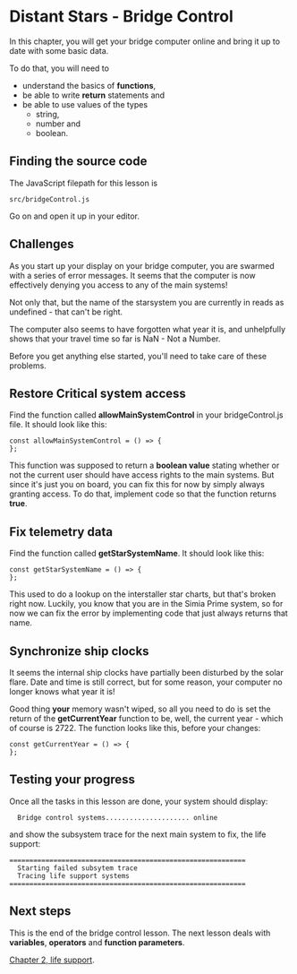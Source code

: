 # Distant Stars - Bridge Control
In this chapter, you will get your bridge computer online and bring it up to date with some basic
data.

To do that, you will need to
* understand the basics of **functions**,
* be able to write **return** statements and
* be able to use values of the types 
  * string,
  * number and
  * boolean.

## Finding the source code
The JavaScript filepath for this lesson is 
```
src/bridgeControl.js
```
Go on and open it up in your editor.

## Challenges
As you start up your display on your bridge computer, you are swarmed with a series of error
messages. It seems that the computer is now effectively denying you access to any of the main
systems!

Not only that, but the name of the starsystem you are currently in reads as undefined - 
that can't be right.

The computer also seems to have forgotten what year it is, and unhelpfully shows that your 
travel time so far is NaN - Not a Number.

Before you get anything else started, you'll need to take care of these problems.

## Restore Critical system access
Find the function called **allowMainSystemControl** in your bridgeControl.js file. It should look
like this:
```
const allowMainSystemControl = () => {
};

```

This function was supposed to return a **boolean value** stating whether or not the current user
should have access rights to the main systems. But since it's just you on board, you can fix
this for now by simply always granting access. To do that, implement code so that the function
returns **true**.

## Fix telemetry data
Find the function called **getStarSystemName**. It should look like this:
```
const getStarSystemName = () => {
};
```

This used to do a lookup on the interstaller star charts, but that's broken right now. Luckily, you
know that you are in the Simia Prime system, so for now we can fix the error by implementing code
that just always returns that name.

## Synchronize ship clocks
It seems the internal ship clocks have partially been disturbed by the solar flare. Date and time
is still correct, but for some reason, your computer no longer knows what year it is!

Good thing **your** memory wasn't wiped, so all you need to do is set the return of the 
**getCurrentYear** function to be, well, the current year - which of course is 2722. The function
looks like this, before your changes:
```
const getCurrentYear = () => {
};
```

## Testing your progress
Once all the tasks in this lesson are done, your system should display:
```
  Bridge control systems..................... online
```
and show the subsystem trace for the next main system to fix, the life support:
```
===========================================================
  Starting failed subsytem trace
  Tracing life support systems
===========================================================
```

## Next steps
This is the end of the bridge control lesson. The next lesson deals with **variables**, 
**operators** and **function parameters**.

[Chapter 2, life support](LIFE_SUPPORT "Chapter 2 - Life support").
